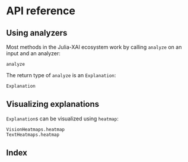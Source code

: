 # API reference

## Using analyzers
Most methods in the Julia-XAI ecosystem work by calling `analyze` on an input and an analyzer:
```@docs
analyze
```

The return type of `analyze` is an `Explanation`:
```@docs
Explanation
```

## Visualizing explanations
`Explanation`s can be visualized using `heatmap`:
```@docs
VisionHeatmaps.heatmap
TextHeatmaps.heatmap
```

## Index
```@index
```